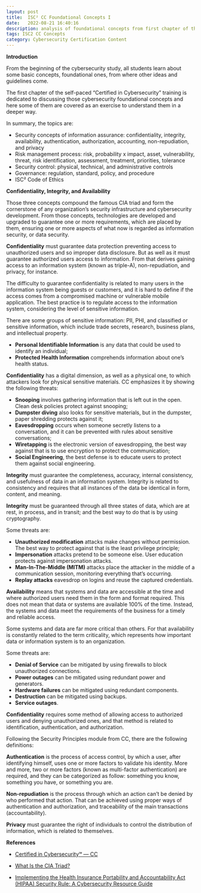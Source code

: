 ```yaml
---
layout: post
title:  ISC² CC Foundational Concepts I
date:   2022-08-21 16:40:16
description: analysis of foundational concepts from first chapter of the self-paced “Certified in Cybersecurity” training  
tags: ISC2 CC Concepts
category: Cybersecurity Certification Content
---
```


<p><strong>Introduction</strong></p>

From the beginning of the cybersecurity study, all students learn about some basic concepts, foundational ones, from where other ideas and guidelines come.

The first chapter of the self-paced “Certified in Cybersecurity” training is dedicated to discussing those cybersecurity foundational concepts and here some of them are covered as an exercise to understand them in a deeper way.

In summary, the topics are:

<ul>
    <li>Security concepts of information assurance: confidentiality, integrity, availability, authentication, authorization, accounting, non-repudiation, and privacy </li>
    <li>Risk management process: risk, probability x impact, asset, vulnerability, threat, risk identification, assessment, treatment, priorities, tolerance </li>
    <li>Security control: physical, technical, and administrative controls</li>
    <li>Governance: regulation, standard, policy, and procedure</li>
    <li>ISC² Code of Ethics</li>
</ul>

<p><strong>Confidentiality, Integrity, and Availability</strong></p>

Those three concepts compound the famous CIA triad and form the cornerstone of any organization’s security infrastructure and cybersecurity development. From those concepts, technologies are developed and upgraded to guarantee one or more requirements, which are placed by them, ensuring one or more aspects of what now is regarded as information security, or data security.

<b>Confidentiality</b> must guarantee data protection preventing access to unauthorized users and so improper data disclosure. But as well as it must guarantee authorized users access to information. From that derives gaining access to an information system (known as triple-A), non-repudiation, and privacy, for instance.

The difficulty to guarantee confidentiality is related to many users in the information system being guests or customers, and it is hard to define if the access comes from a compromised machine or vulnerable mobile application. The best practice is to regulate access to the information system, considering the level of sensitive information.

There are some groups of sensitive information: PII, PHI, and classified or sensitive information, which include trade secrets, research, business plans, and intellectual property.

* <b>Personal Identifiable Information</b> is any data that could be used to identify an individual;
* <b>Protected Health Information</b> comprehends information about one’s health status.

<b>Confidentiality</b> has a digital dimension, as well as a physical one, to which attackers look for physical sensitive materials. CC emphasizes it by showing the following threats:

* <b>Snooping</b> involves gathering information that is left out in the open. Clean desk policies protect against snooping;
* <b>Dumpster diving</b> also looks for sensitive materials, but in the dumpster, paper shredding protects against it;
* <b>Eavesdropping</b> occurs when someone secretly listens to a conversation, and it can be prevented with rules about sensitive conversations;
* <b>Wiretapping</b> is the electronic version of eavesdropping, the best way against that is to use encryption to protect the communication;
* <b>Social Engineering</b>, the best defense is to educate users to protect them against social engineering.

<b>Integrity</b> must guarantee the completeness, accuracy, internal consistency, and usefulness of data in an information system. Integrity is related to consistency and requires that all instances of the data be identical in form, content, and meaning.

<b>Integrity</b> must be guaranteed through all three states of data, which are at rest, in process, and in transit; and the best way to do that is by using cryptography.

Some threats are:

* <b>Unauthorized modification</b> attacks make changes without permission. The best way to protect against that is the least privilege principle;
* <b>Impersonation</b> attacks pretend to be someone else. User education protects against impersonation attacks.
* <b>Man-In-The-Middle (MITM)</b> attacks place the attacker in the middle of a communication session, monitoring everything that’s occurring.
* <b>Replay attacks</b> eavesdrop on logins and reuse the captured credentials.

<b>Availability</b> means that systems and data are accessible at the time and where authorized users need them in the form and format required. This does not mean that data or systems are available 100% of the time. Instead, the systems and data meet the requirements of the business for a timely and reliable access.

Some systems and data are far more critical than others. For that availability is constantly related to the term criticality, which represents how important data or information system is to an organization.

Some threats are:

* <b>Denial of Service</b> can be mitigated by using firewalls to block unauthorized connections.
* <b>Power outages</b> can be mitigated using redundant power and generators.
* <b>Hardware failures</b> can be mitigated using redundant components.
* <b>Destruction</b> can be mitigated using backups.
* <b>Service outages</b>.

<b>Confidentiality</b> requires some method of allowing access to authorized users and denying unauthorized ones, and that method is related to identification, authentication, and authorization.

Following the Security Principles module from CC, there are the following definitions:

<b>Authentication</b> is the process of access control, by which a user, after identifying himself, uses one or more factors to validate his identity. More and more, two or more factors (known as multi-factor authentication) are required, and they can be categorized as follow: something you know, something you have, or something you are.

<b>Non-repudiation</b> is the process through which an action can’t be denied by who performed that action. That can be achieved using proper ways of authentication and authorization, and traceability of the main transactions (accountability).

<b>Privacy</b> must guarantee the right of individuals to control the distribution of information, which is related to themselves.

<p><strong>References</strong></p>

* [Certified in Cybersecurity℠ — CC](https://www.isc2.org/Certifications/CC?filter=featured&searchRoot=A82B5ABE5FF04271998AE8A4B5D7DEFD)

* [What Is the CIA Triad?](https://www.f5.com/labs/learning-center/what-is-the-cia-triad#:~:text=These%20three%20letters%20stand%20for,objectives%20for%20every%20security%20program.)

* [Implementing the Health Insurance Portability and Accountability Act (HIPAA) Security Rule: A Cybersecurity Resource Guide](https://csrc.nist.gov/publications/detail/sp/800-66/rev-2/draft)